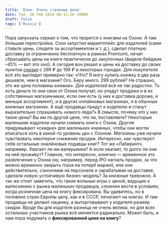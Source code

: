 ```yaml
---
title: 'Озон. Очень странные дела'
date: Tue, 26 Feb 2019 08:11:26 +0000
draft: false
tags: ['Russia']
---
```


Пора запускать сериал о том, что творится с книгами на Озоне. А там большая перестройка. Озон запустил маркетплейс для издателей (сами ставьте цены, следите за ассортиментом и т. д.), сделал платную доставку (и ограниченно бесплатную в рамках Premium), начал сбрасывать цены на книги практически до закупочных (видели бейджик –45% — вот это оно). А сегодня вон решил и цены на доставку до своих пунктов [снизил](https://roem.ru/25-02-2019/276190/ozon-dostavil/) с 299 ₽ до 199 ₽ в некоторых городах. Для _покупателя_ всё это выглядит примерно так: «Что? Я могу купить книжку в два раза дешевле, чем в магазине? Ого. Беру много. 299 рублей? Не страшно, это же цена половины книжки». Для _издателей_ всё не так радостно. То есть деньги то они свои от Озона получат, но упадут продажи и в их собственных магазинчиках, если они есть (у них и доставка дороже, и меньше ассортимент), и в других онлайновых магазинах, и в обычных книжных магазинах. А ещё продавцы придут к издателю и станут выразительно спрашивать «какого ляда?» В смысле, почему это у них такие цены? Вы им по другой цене, что ли, поставляете? Некоторые маленькие издатели начали снимать книги с Озона. Другие придумывают «скидки» для маленьких книжных, чтобы они могли вписаться хоть в какой-то уровень цен с Озоном. _Магазины_ уже начали чувствовать некоторое снижение продаж. Интересно, как чувствуют себя остальные оналйновые подавцы книг? Тот же «Лабиринт», например. Хватает ли им валерьянки? А если хватает, то долго ли они на ней проживут? Главное, что интересно, конечно — временное это развлечение у Озона (ну, например, перед IPO нагнать продаж, за что можно временно закрыть глаза на потерб маржи), или они действительно, сэкономив на персонале и зарабатывая на доставке, сделали новую устойчивую бизнес-модель? За книжные тревожно. А так же стоит заметить, что такие вольные игры с ценой, ведущие к вытеснению с рынка маленьких продавцов, сложнее вести в условиях, когда розничная цена на книгу фиксирована. Вы удивитесь, но в половине стран Европы цену, как и в СССР, печатают на книгах. И там продавцы не делают наценку, а выторговывают у издателя размер скидки. Вроде бы для издателя разница не очень велика, но для всех остальных участников рынка всё меняется радикально. Может быть, и нам пора подумать о **фиксированной цене на книгу**?